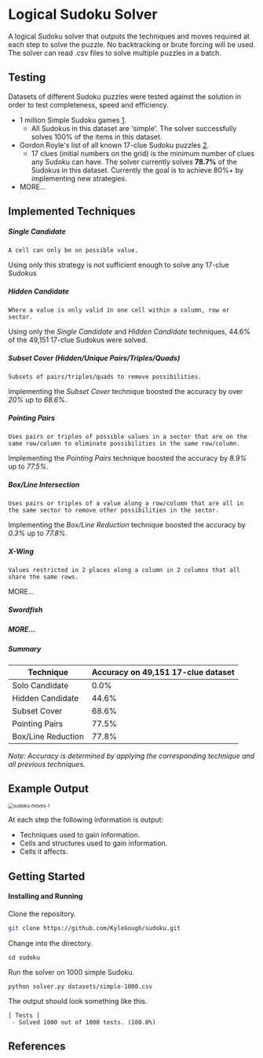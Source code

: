# Logical Sudoku Solver
A logical Sudoku solver that outputs the techniques and moves required at each step to solve the puzzle. No backtracking or brute forcing will be used. The solver can read .csv files to solve multiple puzzles in a batch.



## Testing ##

Datasets of different Sudoku puzzles were tested against the solution in order to test completeness, speed and efficiency.

- 1 million Simple Sudoku games [1].
  - All Sudokus in this dataset are 'simple'. The solver successfully solves 100% of the items in this dataset.
- Gordon Royle's list of all known 17-clue Sudoku puzzles [2].
  - 17 clues (initial numbers on the grid) is the minimum number of clues any Sudoku can have. The solver currently solves **78.7%** of the Sudokus in this dataset. Currently the goal is to achieve 80%+ by implementing new strategies.
- MORE...



## Implemented Techniques ##

##### Single Candidate #####

```
A cell can only be on possible value.
```

Using only this strategy is not sufficient enough to solve any 17-clue Sudokus

##### Hidden Candidate ###

```
Where a value is only valid in one cell within a column, row or sector. 
```

Using only the *Single Candidate* and *Hidden Candidate* techniques, 44.6% of the 49,151 17-clue Sudokus were solved.

##### Subset Cover (Hidden/Unique Pairs/Triples/Quads) #####

``` 
Subsets of pairs/triples/quads to remove possibilities.
```

 Implementing the *Subset Cover* technique boosted the accuracy by over *20%* up to *68.6%*.

##### Pointing Pairs #####

```
Uses pairs or triples of possible values in a sector that are on the same row/column to eliminate possibilities in the same row/column.
```

Implementing the *Pointing Pairs* technique boosted the accuracy by *8.9%* up to *77.5%*. 

##### Box/Line Intersection #####

``` 
Uses pairs or triples of a value along a row/column that are all in the same sector to remove other possibilities in the sector.
```

Implementing the *Box/Line Reduction* technique boosted the accuracy by *0.3%* up to *77.8%*.

##### X-Wing #####

``` 
Values restricted in 2 places along a column in 2 columns that all share the same rows.
```

MORE...

##### Swordfish #####

##### MORE... #####



##### Summary #####

| Technique          | Accuracy on 49,151 17-clue dataset |
| ------------------ | ---------------------------------- |
| Solo Candidate     | 0.0%                               |
| Hidden Candidate   | 44.6%                              |
| Subset Cover       | 68.6%                              |
| Pointing Pairs     | 77.5%                              |
| Box/Line Reduction | 77.8%                              |

*Note: Accuracy is determined by applying the corresponding technique and all previous techniques.*



## Example Output



<img src="/home/kyle/Pictures/sudoku-moves-1.png" alt="sudoku-moves-1" style="zoom: 67%;" />



At each step the following information is output:

* Techniques used to gain information.
* Cells and structures used to gain information.
* Cells it affects.



## Getting Started ##

#### Installing and Running ####

Clone the repository.

``` bash
git clone https://github.com/KyleGough/sudoku.git
```

Change into the directory.

``` git
cd sudoku
```

Run the solver on 1000 simple Sudoku.

``` git
python solver.py datasets/simple-1000.csv
```

The output should look something like this.

```
[ Tests ]
 - Solved 1000 out of 1000 tests. (100.0%)
```



## References ##

[1]: https://www.kaggle.com/bryanpark/sudoku	"1,000,000 Sudoku"
[2]: http://staffhome.ecm.uwa.edu.au/~00013890/sudokumin.php	"17-Clue Sudokus"